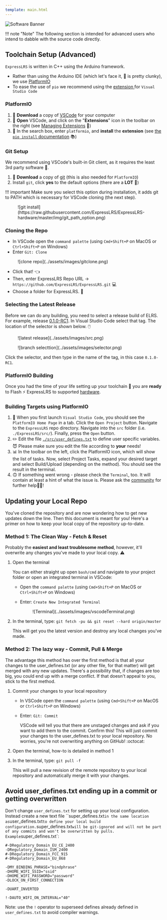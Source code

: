 ```yaml
---
template: main.html
---
```


![Software Banner](https://raw.githubusercontent.com/ExpressLRS/ExpressLRS-Hardware/master/img/software.png)


!!! note "Note" 
    The following section is intended for advanced users who intend to dabble with the source code directly.

## Toolchain Setup (Advanced)

`ExpressLRS` is written in C++ using the Arduino framework. 

 * Rather than using the Arduino IDE (which let's face it, 🗿 is pretty clunky), we use [PlatformIO](https://platformio.org/)
 * To ease the use of `pio` we recommend using the [extension ](https://platformio.org/install/ide?install=vscode)  for `Visual Studio Code`

### PlatformIO

1. 🔽 **Download** a copy of [VSCode](https://code.visualstudio.com/) for your computer 
2. 📂 **Open** VSCode, and click on the "__Extensions__" icon in the toolbar on the right (see [Managing Extensions](https://code.visualstudio.com/docs/editor/extension-gallery) 📘)
3. 🔎 In the search box, enter `platformio`, and **install** the **extension** (see [the `pio install` documentation](https://platformio.org/install/ide?install=vscode) 📚)

### Git Setup

We recommend using VSCode's built-in Git client, as it requires the least 3rd party software 🤖.

1. 🔽 **Download** a copy of [git](https://git-scm.com/downloads) (this is also needed for `PlatformIO`)
2. Install `git`, click **yes** to the default options (there are a **LOT** 💯)

!!! important
    Make sure you select this option during installation, it adds git to PATH which is necessary for VSCode cloning (the next step). 

<figure markdown>
![git install](https://raw.githubusercontent.com/ExpressLRS/ExpressLRS-hardware/master/img/git_path_option.png)
</figure>

### Cloning the Repo
* In VSCode open the `command palette` (using `Cmd+Shift+P` on MacOS or `Ctrl+Shift+P` on Windows)
* Enter `Git: Clone` 

<figure markdown>
![clone repo](../assets/images/gitclone.png)
</figure>

* Click that! 👈 
* Then, enter ExpressLRS Repo URL -> `https://github.com/ExpressLRS/ExpressLRS.git` 💻 
* Choose a folder for ExpressLRS. 📂 

### Selecting the Latest Release
Before we can do any building, you need to select a release build of ELRS. For example, release [0.1.0-RC1](https://github.com/AlessandroAU/ExpressLRS/releases/tag/0.1.0-RC1). In Visual Studio Code select that tag. The location of the selector is shown below. 🖱️ 

<figure markdown>
![latest release](../assets/images/src.png)
</figure>

<figure markdown>
![branch selecttion](../assets/images/selector.png)
</figure>

Click the selector, and then type in the name of the tag, in this case `0.1.0-RC1`. 

### PlatformIO Building

Once you had the time of your life setting up your toolchain 🧰 you are **ready** to Flash ⚡ ExpressLRS to supported [hardware](https://github.com/AlessandroAU/ExpressLRS/wiki/Supported-Off-The-Shelf-Hardware).

### Building Targets using PlatformIO

1. 📂 When you first launch `Visual Studio Code`, you should see the `PlatformIO Home Page` in a tab.
Click the `Open Project` button. Navigate to the `ExpressLRS` repo directory. Navigate into the `src` folder (i.e. `./ExpressLRS/src/`). Finally, press the `Open` button.
2. ✏️ Edit the file [`./src/user_defines.txt`](https://github.com/AlessandroAU/ExpressLRS/blob/master-dev/src/user_defines.txt) to define user specific variables. 😈 Please make sure you edit the file according to __your__ needs! 
3. 📊 In the toolbar on the left, click the PlatformIO icon, which will show the list of tasks. Now, select Project Tasks, expand your desired target and select Build/Upload (depending on the method). You should see the result in the terminal.
4. 🙃 If something went wrong - please check the `Terminal`, too. It will contain at least a hint of what the issue is. Please ask the [community](https://github.com/AlessandroAU/ExpressLRS/wiki#community) for further help🧑‍🔧!

## Updating your Local Repo

You've cloned the repository and are now wondering how to get new updates down the line. Then this document is meant for you!
Here's a primer on how to keep your local copy of the repository up-to-date.

### Method 1: The Clean Way - Fetch & Reset

Probably the **easiest and least troublesome method**, however, it'll overwrite any changes you've made to your local copy. :warning:

1. Open the terminal

    You can either straight up open `bash/cmd` and navigate to your project folder or open an integrated terminal in VSCode:

    - Open the `command palette` (using `Cmd+Shift+P` on MacOS or `Ctrl+Shift+P` on Windows)
    - Enter: `Create New Integrated Terminal`

        <figure markdown>
        ![Terminal](../assets/images/vscodeTerminal.png)
        </figure>

2. In the terminal, type: `git fetch -pu && git reset --hard origin/master`

    This will get you the latest version and destroy any local changes you've made.

### Method 2: The lazy way - Commit, Pull & Merge

The advantage this method has over the first method is that all your changes to the user_defines.txt (or any other file, for that matter) will get merged with any new updates. There's a possibility that, if changes are too big, you could end up with a merge conflict. If that doesn't appeal to you, stick to the first method.

1. Commit your changes to your local repository

    - In VSCode open the `command palette` (using `Cmd+Shift+P` on MacOS or `Ctrl+Shift+P` on Windows)
    - Enter: `Git: Commit`

        VSCode will tell you that there are unstaged changes and ask if you want to add them to the commit. Confirm this! This will just commit your changes to the user_defines.txt to your local repository. No worries, you're not overwriting anything on GitHub! :octocat:

2. Open the terminal, how-to is detailed in method 1

3. In the terminal, type: `git pull -f`

    This will pull a new revision of the remote repository to your local repository and automatically merge it with your changes.

## Avoid user_defines.txt ending up in a commit or getting overwritten

Don't change ``user_defines.txt`` for setting up your local configuration. Instead create a new text file ``super_defines.txt` in the same location as `user_defines.txt` to define your local build configuration. `super_defines.txt` will be git-ignored and will not be part of any commits and won't be overwritten by pulls. Example `super_defines.txt`:

    #-DRegulatory_Domain_EU_CE_2400
    -DRegulatory_Domain_ISM_2400
    #-DRegulatory_Domain_FCC_915
    #-DRegulatory_Domain_EU_868

    -DMY_BINDING_PHRASE="bindphrase"
    -DHOME_WIFI_SSID="ssid"
    -DHOME_WIFI_PASSWORD="password"
    -DLOCK_ON_FIRST_CONNECTION

    -DUART_INVERTED

    !-DAUTO_WIFI_ON_INTERVAL="40"

Note: use the `!` operator to superseed defines already defined in `user_defines.txt` to avoid compiler warnings.
